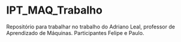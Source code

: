 # IPT_MAQ_Trabalho
Repositório para trabalhar no trabalho do Adriano Leal, professor de Aprendizado de Máquinas. Participantes Felipe e Paulo.
